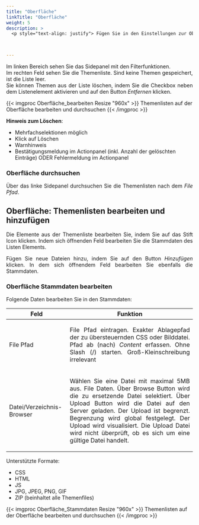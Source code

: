```yaml
---
title: "Oberfläche"
linkTitle: "Oberfläche"
weight: 5
description: >
  <p style="text-align: justify"> Fügen Sie in den Einstellungen zur Oberfläche Themenlisten hinzu, bearbeiten bestehende oder löschen Elemente hieraus. Die Erfassung und Verwaltung von Kundenspezifischen Layout Anpassungen. Änderungen von CSS und Bilddateien.   </p>
 


---
```

<p style="text-align: justify">
Im linken Bereich sehen Sie das Sidepanel mit den Filterfunktionen. </br>
Im rechten Feld sehen Sie die Themenliste. Sind keine Themen gespeichert, ist die Liste leer. </br>
Sie können Themen aus der Liste löschen, indem Sie die Checkbox neben dem Listenelement aktivieren und auf den Button <i>Entfernen</i> klicken. </p>

{{< imgproc Oberfläche_bearbeiten Resize "960x" >}}
Themenlisten auf der Oberfläche bearbeiten und durchsuchen
{{< /imgproc >}}

**Hinweis zum Löschen**:
* Mehrfachselektionen möglich
* Klick auf Löschen
* Warnhinweis
* Bestätigungsmeldung im Actionpanel (inkl. Anzahl der gelöschten Einträge) ODER Fehlermeldung im Actionpanel

### Oberfläche durchsuchen

<p style="text-align: justify">
Über das linke Sidepanel durchsuchen Sie die Themenlisten nach dem <i>File Pfad</i>. </p>

## Oberfläche: Themenlisten bearbeiten und hinzufügen

<p style="text-align: justify">
Die Elemente aus der Themenliste bearbeiten Sie, indem Sie auf das Stift Icon klicken. Indem sich öffnenden Feld bearbeiten Sie die Stammdaten des Listen Elements. </p>

<p style="text-align: justify">
Fügen Sie neue Dateien hinzu, indem Sie auf den Button <i>Hinzufügen</i> klicken. In dem sich öffnendem Feld bearbeiten Sie ebenfalls die Stammdaten. </p>


### Oberfläche Stammdaten bearbeiten

<p style="text-align: justify">
Folgende Daten bearbeiten Sie in den Stammdaten: </p>

| Feld         | Funktion         | 
| ------------- |-------------  | 
| File Pfad    |<p style="text-align: justify">  File Pfad eintragen. Exakter Ablagepfad der zu übersteuernden CSS oder Bilddatei. Pfad ab (nach)  _Content_ erfassen. Ohne Slash (/) starten. Groß-Kleinschreibung irrelevant </p>| 
| Datei/Verzeichnis-Browser    |<p style="text-align: justify"> Wählen Sie eine Datei mit maximal 5MB aus. File Daten. Über Browse Button wird die zu ersetzende Datei selektiert. Über Upload Button wird die Datei auf den Server geladen. Der Upload ist begrenzt. Begrenzung wird global festgelegt. Der Upload wird visualisiert. Die Upload Datei wird nicht überprüft, ob es sich um eine gültige Datei handelt. </p>|

Unterstützte Formate: 

* CSS
* HTML
* JS
* JPG, JPEG, PNG, GIF
* ZIP (beinhaltet alle Themenfiles)

{{< imgproc Oberfläche_Stammdaten Resize "960x" >}}
Themenlisten auf der Oberfläche bearbeiten und durchsuchen
{{< /imgproc >}}



